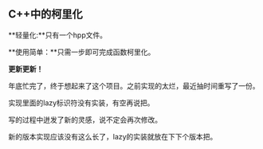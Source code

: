 ## C++中的柯里化      

**轻量化:**只有一个hpp文件。

**使用简单：**只需一步即可完成函数柯里化。

**更新更新！**

年底忙完了，终于想起来了这个项目。之前实现的太烂，最近抽时间重写了一份。

实现里面的lazy标识符没有实装，有空再说把。

写的过程中迸发了新的灵感，说不定会再次修改。

新的版本实现应该没有这么长了，lazy的实装就放在下下个版本把。
